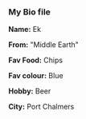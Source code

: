 ### My Bio file

**Name:** Ek

**From:** "Middle Earth"

**Fav Food:** Chips

**Fav colour:** Blue

**Hobby:** Beer

**City:** Port Chalmers
